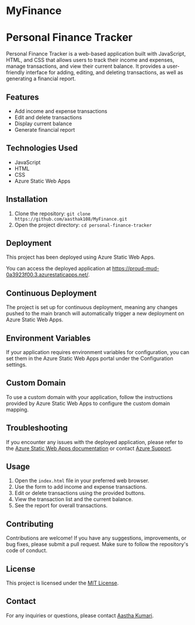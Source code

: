 # MyFinance
# Personal Finance Tracker

Personal Finance Tracker is a web-based application built with JavaScript, HTML, and CSS that allows users to track their income and expenses, 
manage transactions, and view their current balance. It provides a user-friendly interface for adding, editing, 
and deleting transactions, as well as generating a financial report.

## Features

- Add income and expense transactions
- Edit and delete transactions
- Display current balance
- Generate financial report

## Technologies Used

- JavaScript
- HTML
- CSS
- Azure Static Web Apps

## Installation

1. Clone the repository: `git clone https://github.com/aasthak108/MyFinance.git`
2. Open the project directory: `cd personal-finance-tracker`

## Deployment

This project has been deployed using Azure Static Web Apps.

You can access the deployed application at https://proud-mud-0a3923f00.3.azurestaticapps.net/.

## Continuous Deployment

The project is set up for continuous deployment, meaning any changes pushed to the main branch will automatically trigger a new deployment on Azure Static Web Apps.

## Environment Variables

If your application requires environment variables for configuration, you can set them in the Azure Static Web Apps portal under the Configuration settings.

## Custom Domain

To use a custom domain with your application, follow the instructions provided by Azure Static Web Apps to configure the custom domain mapping.

## Troubleshooting

If you encounter any issues with the deployed application, please refer to the [Azure Static Web Apps documentation](https://docs.microsoft.com/azure/static-web-apps/) or contact [Azure Support](https://azure.microsoft.com/support/).

## Usage

1. Open the `index.html` file in your preferred web browser.
2. Use the form to add income and expense transactions.
3. Edit or delete transactions using the provided buttons.
4. View the transaction list and the current balance.
5. See the report for overall transactions.
## Contributing

Contributions are welcome! If you have any suggestions, improvements, or bug fixes, please submit a pull request.
Make sure to follow the repository's code of conduct.

## License

This project is licensed under the [MIT License](LICENSE).

## Contact

For any inquiries or questions, please contact [Aastha Kumari](aasthak108@gmail.com).
